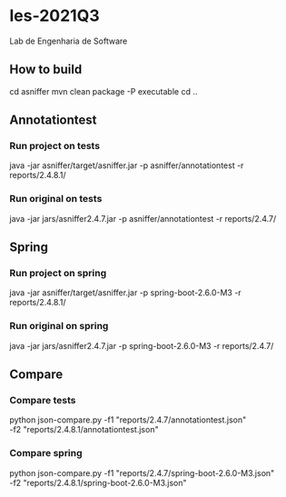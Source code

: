 # les-2021Q3
Lab de Engenharia de Software

## How to build
cd asniffer
mvn clean package -P executable
cd ..

## Annotationtest
### Run project on tests
java -jar asniffer/target/asniffer.jar -p asniffer/annotationtest -r reports/2.4.8.1/
### Run original on tests
java -jar jars/asniffer2.4.7.jar -p asniffer/annotationtest -r reports/2.4.7/

## Spring
### Run project on spring
java -jar asniffer/target/asniffer.jar -p spring-boot-2.6.0-M3 -r reports/2.4.8.1/
### Run original on spring
java -jar jars/asniffer2.4.7.jar -p spring-boot-2.6.0-M3 -r reports/2.4.7/

## Compare
### Compare tests
python json-compare.py -f1 "reports/2.4.7/annotationtest.json" \
    -f2 "reports/2.4.8.1/annotationtest.json"

### Compare spring
python json-compare.py -f1 "reports/2.4.7/spring-boot-2.6.0-M3.json" \
    -f2 "reports/2.4.8.1/spring-boot-2.6.0-M3.json"
